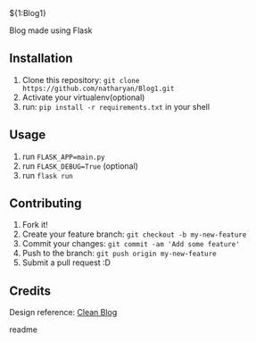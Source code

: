 <snippet>
  <content><![CDATA[

# ${1:Blog1}

Blog made using Flask

## Installation

1. Clone this repository: `git clone https://github.com/natharyan/Blog1.git`
2. Activate your virtualenv(optional)
3. run: `pip install -r requirements.txt` in your shell

## Usage

1. run `FLASK_APP=main.py`
2. run `FLASK_DEBUG=True` (optional)
3. run `flask run`

## Contributing

1. Fork it!
2. Create your feature branch: `git checkout -b my-new-feature`
3. Commit your changes: `git commit -am 'Add some feature'`
4. Push to the branch: `git push origin my-new-feature`
5. Submit a pull request :D

## Credits

Design reference: [Clean Blog](https://startbootstrap.com/theme/clean-blog)

</content>
<tabTrigger>readme</tabTrigger>
</snippet>